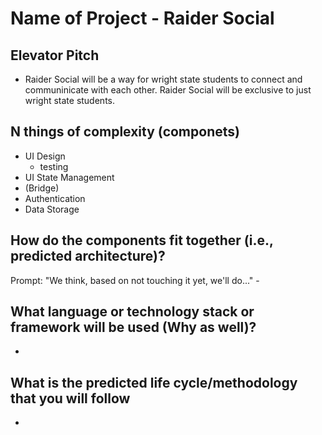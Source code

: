 # Name of Project - Raider Social


## Elevator Pitch
- Raider Social will be a way for wright state students to connect and communinicate with each other. Raider Social will be exclusive to just wright state students.

## N things of complexity (componets)
- UI Design
  - testing
- UI State Management
- (Bridge)
- Authentication
- Data Storage

## How do the components fit together (i.e., predicted architecture)?
Prompt: "We think, based on not touching it yet, we'll do..." - 

## What language or technology stack or framework will be used (Why as well)?
-

## What is the predicted life cycle/methodology that you will follow
-

